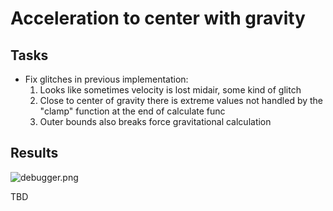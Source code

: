 # Acceleration to center with gravity

## Tasks

* Fix glitches in previous implementation:
  1. Looks like sometimes velocity is lost midair, some kind of glitch
  2. Close to center of gravity there is extreme values not handled by the "clamp" function at the end of calculate func
  3. Outer bounds also breaks force gravitational calculation

## Results

![debugger.png](images/debugger.gif)

TBD